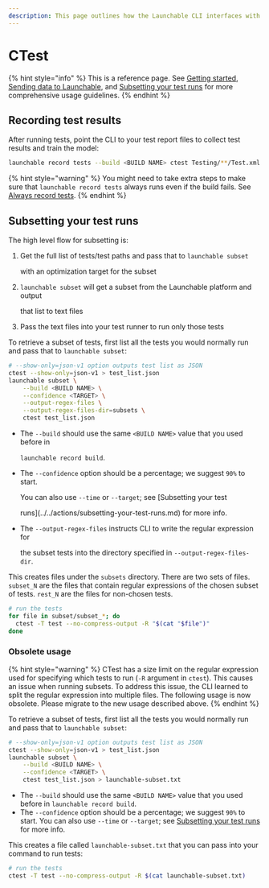 ```yaml
---
description: This page outlines how the Launchable CLI interfaces with CTest.
---
```


# CTest

{% hint style="info" %}
This is a reference page. See [Getting started](../../getting-started/), [Sending data to Launchable](../../sending-data-to-launchable/), and [Subsetting your test runs](../../actions/predictive-test-selection/subsetting-your-test-runs.md) for more comprehensive usage guidelines.
{% endhint %}

## Recording test results

After running tests, point the CLI to your test report files to collect test results and train the model:

```bash
launchable record tests --build <BUILD NAME> ctest Testing/**/Test.xml
```

{% hint style="warning" %}
You might need to take extra steps to make sure that `launchable record tests` always runs even if the build fails. See [Always record tests](../../sending-data-to-launchable/ensuring-record-tests-always-runs.md).
{% endhint %}

## Subsetting your test runs

The high level flow for subsetting is:

1.  Get the full list of tests/test paths and pass that to `launchable subset`

    with an optimization target for the subset
2.  `launchable subset` will get a subset from the Launchable platform and output

    that list to text files
3. Pass the text files into your test runner to run only those tests

To retrieve a subset of tests, first list all the tests you would normally run and pass that to `launchable subset`:

```bash
# --show-only=json-v1 option outputs test list as JSON
ctest --show-only=json-v1 > test_list.json
launchable subset \
    --build <BUILD NAME> \
    --confidence <TARGET> \
    --output-regex-files \
    --output-regex-files-dir=subsets \
    ctest test_list.json
```

*   The `--build` should use the same `<BUILD NAME>` value that you used before in

    `launchable record build`.
*   The `--confidence` option should be a percentage; we suggest `90%` to start.

    You can also use `--time` or `--target`; see \[Subsetting your test

    runs]\(../../actions/subsetting-your-test-runs.md) for more info.
*   The `--output-regex-files` instructs CLI to write the regular expression for

    the subset tests into the directory specified in `--output-regex-files-dir`.

This creates files under the `subsets` directory. There are two sets of files. `subset_N` are the files that contain regular expressions of the chosen subset of tests. `rest_N` are the files for non-chosen tests.

```bash
# run the tests
for file in subset/subset_*; do
  ctest -T test --no-compress-output -R "$(cat "$file")"
done
```

### Obsolete usage

{% hint style="warning" %}
CTest has a size limit on the regular expression used for specifying which tests to run (`-R` argument in `ctest`). This causes an issue when running subsets. To address this issue, the CLI learned to split the regular expression into multiple files. The following usage is now obsolete. Please migrate to the new usage described above.
{% endhint %}

To retrieve a subset of tests, first list all the tests you would normally run and pass that to `launchable subset`:

```bash
# --show-only=json-v1 option outputs test list as JSON
ctest --show-only=json-v1 > test_list.json
launchable subset \
    --build <BUILD NAME> \
    --confidence <TARGET> \
    ctest test_list.json > launchable-subset.txt
```

* The `--build` should use the same `<BUILD NAME>` value that you used before in `launchable record build`.
* The `--confidence` option should be a percentage; we suggest `90%` to start. You can also use `--time` or `--target`; see [Subsetting your test runs](../../actions/predictive-test-selection/subsetting-your-test-runs.md) for more info.

This creates a file called `launchable-subset.txt` that you can pass into your command to run tests:

```bash
# run the tests
ctest -T test --no-compress-output -R $(cat launchable-subset.txt)
```
